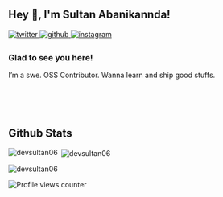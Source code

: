 ## Hey 👋, I'm Sultan Abanikannda!  
  

<a href="https://twitter.com/iamrishavanand" target="_blank">
<img src=https://img.shields.io/badge/twitter-%2300acee.svg?&style=for-the-badge&logo=twitter&logoColor=white alt=twitter style="margin-bottom: 5px;" />
</a>
<a href="https://github.com/devsultan06" target="_blank">
<img src=https://img.shields.io/badge/github-%2324292e.svg?&style=for-the-badge&logo=github&logoColor=white alt=github style="margin-bottom: 5px;" />
</a>
<a href="https://instagram.com/devsultan06" target="_blank">
<img src=https://img.shields.io/badge/instagram-%23000000.svg?&style=for-the-badge&logo=instagram&logoColor=white alt=instagram style="margin-bottom: 5px;" />
</a>  
  



### Glad to see you here!  
I’m a swe. OSS Contributor. Wanna learn and ship good stuffs. 

  
  

<br/>  


<br/>  



<br/>  


## Github Stats  
<p><img align="left" src="https://github-readme-stats.vercel.app/api/top-langs?username=devsultan06&show_icons=true&locale=en&layout=compact&theme=tokyonight" alt="devsultan06" /></p>

<p>&nbsp;<img align="center" src="https://github-readme-stats.vercel.app/api?username=devsultan06&show_icons=true&locale=en&theme=tokyonight" alt="devsultan06" /></p>
<p><img align="center" src="https://github-readme-streak-stats.herokuapp.com/?user=devsultan06&theme=tokyonight" alt="devsultan06" /></p>



![Profile views counter](https://komarev.com/ghpvc/?username=devsultan06&&style=flat-square)  
  

<br/>  


